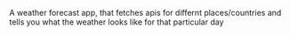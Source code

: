 A weather forecast app, that fetches apis for differnt places/countries and tells you what the weather looks like for that particular day
